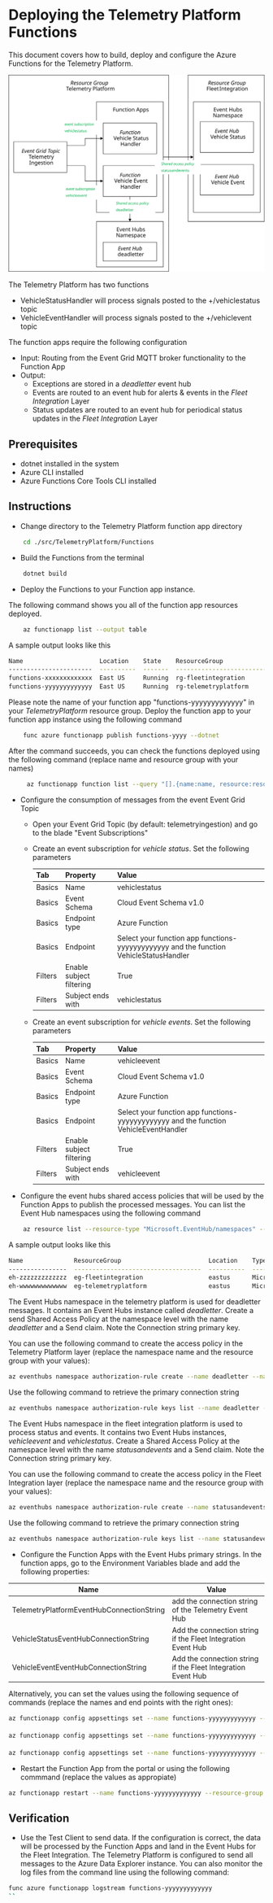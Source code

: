 # Deploying the Telemetry Platform Functions

This document covers how to build, deploy and configure the Azure Functions for the Telemetry Platform.

![Deployment Diagram](FunctionDeploymentOverview.svg)

The Telemetry Platform has two functions

* VehicleStatusHandler will process signals posted to the +/vehiclestatus topic
* VehicleEventHandler will process signals posted to the +/vehiclevent topic

The function apps require the following configuration

* Input: Routing from the Event Grid MQTT broker functionality to the Function App
* Output:
  * Exceptions are stored in a *deadletter* event hub
  * Events are routed to an event hub for alerts & events in the *Fleet Integration* Layer
  * Status updates are routed to an event hub for periodical status updates in the *Fleet Integration* Layer

## Prerequisites

* dotnet installed in the system
* Azure CLI installed
* Azure Functions Core Tools CLI installed

## Instructions

* Change directory to the Telemetry Platform function app directory

```bash
    cd ./src/TelemetryPlatform/Functions
```

* Build the Functions from the terminal

```bash
    dotnet build
```

* Deploy the Functions to your Function app instance.

The following command shows you all of the function app resources deployed.

```bash
    az functionapp list --output table
```

A sample output looks like this

```bash
Name                     Location    State    ResourceGroup                        DefaultHostName                            AppServicePlan
-----------------------  ----------  -------  -----------------------------------  -----------------------------------------  ---------------------
functions-xxxxxxxxxxxxx  East US     Running  rg-fleetintegration                  functions-xxxxxxxxxxxxx.azurewebsites.net  appplan-xxxxxxxxxxxxx
functions-yyyyyyyyyyyyy  East US     Running  rg-telemetryplatform                 functions-yyyyyyyyyyyyy.azurewebsites.net  appplan-yyyyyyyyyyyyy

```

Please note the name of your function app "functions-yyyyyyyyyyyyy" in your *TelemetryPlatform* resource group. Deploy the function app to your function app instance using the following command

```bash
    func azure functionapp publish functions-yyyy --dotnet
```

After the command succeeds, you can check the functions deployed using the following command (replace name and resource group with your names)

```bash
     az functionapp function list --query "[].{name:name, resource:resourceGroup}" --name functions-yyyyyyyyyyyyy --resource-group rg-telemetryplatform --output table
```

* Configure the consumption of messages from the event Event Grid Topic

  - Open your Event Grid Topic (by default: telemetryingestion) and go to the blade "Event Subscriptions"
  - Create an event subscription for *vehicle status*. Set the following parameters

    | Tab | Property | Value |
    |-----|------|-------|
    | Basics  | Name | vehiclestatus |
    | Basics  | Event Schema | Cloud Event Schema v1.0 |
    | Basics  | Endpoint type | Azure Function |
    | Basics  | Endpoint | Select your function app functions-yyyyyyyyyyyyy and the function VehicleStatusHandler |
    | Filters | Enable subject filtering | True |
    | Filters |Subject ends with | vehiclestatus |

  - Create an event subscription for *vehicle events*. Set the following parameters

    | Tab | Property | Value |
    |-----|------|-------|
    | Basics  | Name | vehicleevent |
    | Basics  | Event Schema | Cloud Event Schema v1.0 |
    | Basics  | Endpoint type | Azure Function |
    | Basics  | Endpoint | Select your function app functions-yyyyyyyyyyyyy and the function VehicleEventHandler |
    | Filters | Enable subject filtering | True |
    | Filters |Subject ends with | vehicleevent |

* Configure the event hubs shared access policies that will be used by the Function Apps to publish the processed messages. You can list the Event Hub namespaces using the following command

```bash
    az resource list --resource-type "Microsoft.EventHub/namespaces" --output table
```

A sample output looks like this

```bash
Name              ResourceGroup                        Location    Type                           Status
----------------  -----------------------------------  ----------  -----------------------------  --------
eh-zzzzzzzzzzzzz  eg-fleetintegration                  eastus      Microsoft.EventHub/namespaces
eh-wwwwwwwwwwwww  eg-telemetryplatform                 eastus      Microsoft.EventHub/namespaces
```

The Event Hubs namespace in the telemetry platform is used for deadletter messages. It contains an Event Hubs instance called *deadletter*. Create a send Shared Access Policy at the namespace level with the name *deadletter* and a Send claim. Note the Connection string primary key. 

You can use the following command to create the access policy in the Telemetry Platform layer (replace the namespace name and the resource group with your values):

```bash
az eventhubs namespace authorization-rule create --name deadletter --namespace-name eh-wwwwwwwwwwwww --resource-group eg-telemetryplatform  --rights Send
```

Use the following command to retrieve the primary connection string

```bash
az eventhubs namespace authorization-rule keys list --name deadletter --namespace-name eh-wwwwwwwwwwwww --resource-group eg-telemetryplatform
```

The Event Hubs namespace in the fleet integration platform is used to process status and events. It contains two Event Hubs instances, *vehicleevent* and *vehiclestatus*. Create a Shared Access Policy at the namespace level with the name *statusandevents* and a Send claim.  Note the Connection string primary key.

You can use the following command to create the access policy in the Fleet Integration layer (replace the namespace name and the resource group with your values):

```bash
az eventhubs namespace authorization-rule create --name statusandevents --namespace-name eh-zzzzzzzzzzzzz --resource-group eg-fleetintegration  --rights Send
```

Use the following command to retrieve the primary connection string

```bash
az eventhubs namespace authorization-rule keys list --name statusandevents --namespace-name eh-zzzzzzzzzzzzz --resource-group eg-fleetintegration
```

* Configure the Function Apps with the Event Hubs primary strings. In the function apps, go to the Environment Variables blade and add the following properties:

| Name                     | Value                  |
|--------------------------|------------------------|
| TelemetryPlatformEventHubConnectionString | add the connection string of the Telemetry Event Hub |
| VehicleStatusEventHubConnectionString | Add the connection string  if the Fleet Integration Event Hub |
| VehicleEventEventHubConnectionString | Add the connection string  if the Fleet Integration Event Hub |

Alternatively, you can set the values using the following sequence of commands (replace the names and end points with the right ones):

``` bash
az functionapp config appsettings set --name functions-yyyyyyyyyyyyy --resource-group eg-telemetryplatform --settings TelemetryPlatformEventHubConnectionString="Endpoint=<telemetry hub endpoint>"

az functionapp config appsettings set --name functions-yyyyyyyyyyyyy --resource-group eg-telemetryplatform --settings VehicleStatusEventHubConnectionString="Endpoint=<fleet integration hub endpoint>"

az functionapp config appsettings set --name functions-yyyyyyyyyyyyy --resource-group eg-telemetryplatform --settings VehicleEventEventHubConnectionString="Endpoint=<fleet integration hub endpoint>"
```

* Restart the Function App from the portal or using the following commmand (replace the values as appropiate)

```bash
az functionapp restart --name functions-yyyyyyyyyyyyy --resource-group eg-telemetryplatform 
```

## Verification

* Use the Test Client to send data. If the configuration is correct, the data will be processed by the Function Apps and land in the Event Hubs for the Fleet Integration. The Telemetry Platform is configured to send all messages to the Azure Data Explorer instance. You can also monitor the log files from the command line using the following command:

```bash
func azure functionapp logstream functions-yyyyyyyyyyyyy
``

